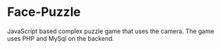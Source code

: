 # Face-Puzzle

JavaScript based complex puzzle game that uses the camera. The game uses PHP and MySql on the backend.
